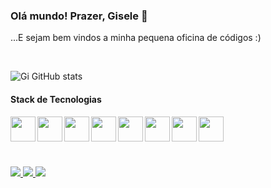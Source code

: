 ### Olá mundo! Prazer, Gisele 👋
...E sejam bem vindos a minha pequena oficina de códigos :)

<br>

![Gi GitHub stats](https://github-readme-stats.vercel.app/api?username=gisele-araujo&show_icons=true&theme=dracula&count_private=true)

#### Stack de Tecnologias

<div>
  <img align="left" width="40" src="https://cdn.jsdelivr.net/gh/devicons/devicon/icons/javascript/javascript-plain.svg" />
  <img align="left" width="40" src="https://cdn.jsdelivr.net/gh/devicons/devicon/icons/typescript/typescript-plain.svg" />      
  <img align="left" width="40" src="https://cdn.jsdelivr.net/gh/devicons/devicon/icons/html5/html5-plain.svg" />     
  <img align="left" width="40" src="https://cdn.jsdelivr.net/gh/devicons/devicon/icons/css3/css3-plain.svg" />    
  <img align="left" width="40" src="https://cdn.jsdelivr.net/gh/devicons/devicon/icons/react/react-original.svg" />
  <img align="left" width="40" src="https://cdn.jsdelivr.net/gh/devicons/devicon/icons/angularjs/angularjs-plain.svg" />
  <img align="left" width="40" src="https://cdn.jsdelivr.net/gh/devicons/devicon/icons/sass/sass-original.svg" />
  <img align="left" width="40" src="https://cdn.jsdelivr.net/gh/devicons/devicon/icons/bootstrap/bootstrap-plain.svg" />       
</div>
<br><br>

##

<br>
<div>
  <a href="https://www.linkedin.com/in/gisele-de-araujo-flor-8a30411b1/" target="_blank">
    <img src="https://img.shields.io/badge/-LinkedIn-%230077B5?style=for-the-badge&logo=linkedin&logoColor=white">
  </a>
  <a href="https://www.instagram.com/nuvemexotica/" target="_blank">
    <img src="https://img.shields.io/badge/-Instagram-%23E4405F?style=for-the-badge&logo=instagram&logoColor=white">
  </a>
  <a href="https://open.spotify.com/user/12148245564?si=8c7c57fdf39f4d29" target="_blank">
    <img src="https://img.shields.io/badge/Spotify-1ED760?&style=for-the-badge&logo=spotify&logoColor=white">
  </a>
</div>
